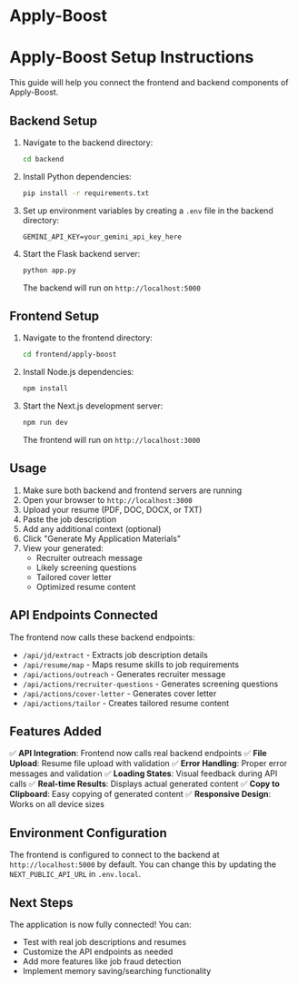 # Apply-Boost

# Apply-Boost Setup Instructions

This guide will help you connect the frontend and backend components of Apply-Boost.

## Backend Setup

1. Navigate to the backend directory:

    ```bash
    cd backend
    ```

2. Install Python dependencies:

    ```bash
    pip install -r requirements.txt
    ```

3. Set up environment variables by creating a `.env` file in the backend directory:

    ```
    GEMINI_API_KEY=your_gemini_api_key_here
    ```

4. Start the Flask backend server:

    ```bash
    python app.py
    ```

    The backend will run on `http://localhost:5000`

## Frontend Setup

1. Navigate to the frontend directory:

    ```bash
    cd frontend/apply-boost
    ```

2. Install Node.js dependencies:

    ```bash
    npm install
    ```

3. Start the Next.js development server:

    ```bash
    npm run dev
    ```

    The frontend will run on `http://localhost:3000`

## Usage

1. Make sure both backend and frontend servers are running
2. Open your browser to `http://localhost:3000`
3. Upload your resume (PDF, DOC, DOCX, or TXT)
4. Paste the job description
5. Add any additional context (optional)
6. Click "Generate My Application Materials"
7. View your generated:
    - Recruiter outreach message
    - Likely screening questions
    - Tailored cover letter
    - Optimized resume content

## API Endpoints Connected

The frontend now calls these backend endpoints:

-   `/api/jd/extract` - Extracts job description details
-   `/api/resume/map` - Maps resume skills to job requirements
-   `/api/actions/outreach` - Generates recruiter message
-   `/api/actions/recruiter-questions` - Generates screening questions
-   `/api/actions/cover-letter` - Generates cover letter
-   `/api/actions/tailor` - Creates tailored resume content

## Features Added

✅ **API Integration**: Frontend now calls real backend endpoints
✅ **File Upload**: Resume file upload with validation
✅ **Error Handling**: Proper error messages and validation
✅ **Loading States**: Visual feedback during API calls
✅ **Real-time Results**: Displays actual generated content
✅ **Copy to Clipboard**: Easy copying of generated content
✅ **Responsive Design**: Works on all device sizes

## Environment Configuration

The frontend is configured to connect to the backend at `http://localhost:5000` by default. You can change this by updating the `NEXT_PUBLIC_API_URL` in `.env.local`.

## Next Steps

The application is now fully connected! You can:

-   Test with real job descriptions and resumes
-   Customize the API endpoints as needed
-   Add more features like job fraud detection
-   Implement memory saving/searching functionality
